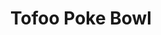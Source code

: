 ---
title: Tofoo Poke Bowl
summary: Hawaiian-inspired poke bowl with marinated Tofoo, rice, fresh veggies, and a tangy soy dressing.

linkout: https://tofoo.co.uk/recipes/tofoo-poke-bowl/

tags:
- vegan
- bowl
- tofoo
- hawaiian

servings: 2
time: 30m

ingredients:
- 1 pack Tofoo Naked tofu, cubed
- 2 tbsp soy sauce
- 1 tbsp sesame oil
- 1 tbsp rice vinegar
- 1 tsp maple syrup
- 1 cup cooked sushi rice
- 1/2 avocado, sliced
- 1/2 cucumber, sliced
- 1 carrot, shredded
- 1 sheet nori, sliced
- Sesame seeds, to serve

directions:
- Marinate tofu cubes in soy sauce, sesame oil, rice vinegar, and maple syrup for 10 minutes.
- Assemble bowls with sushi rice, marinated tofu, avocado, cucumber, carrot, and nori.
- Sprinkle with sesame seeds and serve.
---